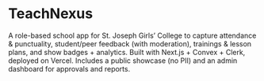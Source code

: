 # TeachNexus
A role-based school app for St. Joseph Girls’ College to capture attendance & punctuality, student/peer feedback (with moderation), trainings & lesson plans, and show badges + analytics. Built with Next.js + Convex + Clerk, deployed on Vercel. Includes a public showcase (no PII) and an admin dashboard for approvals and reports.
